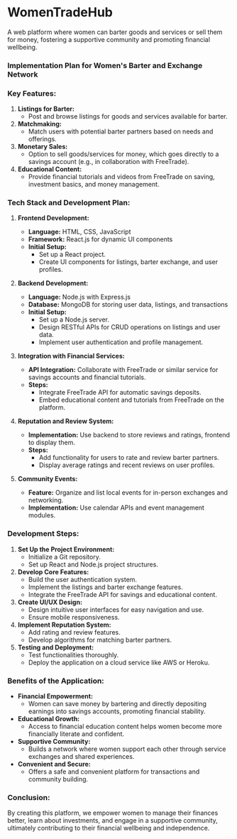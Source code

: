# WomenTradeHub
A web platform where women can barter goods and services or sell them for money, fostering a supportive community and promoting financial wellbeing.

### Implementation Plan for Women's Barter and Exchange Network

### Key Features:

1. **Listings for Barter:**
   - Post and browse listings for goods and services available for barter.
2. **Matchmaking:**
   - Match users with potential barter partners based on needs and offerings.
3. **Monetary Sales:**
   - Option to sell goods/services for money, which goes directly to a savings account (e.g., in collaboration with FreeTrade).
4. **Educational Content:**
   - Provide financial tutorials and videos from FreeTrade on saving, investment basics, and money management.

### Tech Stack and Development Plan:

1. **Frontend Development:**
   - **Language:** HTML, CSS, JavaScript
   - **Framework:** React.js for dynamic UI components
   - **Initial Setup:**
     - Set up a React project.
     - Create UI components for listings, barter exchange, and user profiles.

2. **Backend Development:**
   - **Language:** Node.js with Express.js
   - **Database:** MongoDB for storing user data, listings, and transactions
   - **Initial Setup:**
     - Set up a Node.js server.
     - Design RESTful APIs for CRUD operations on listings and user data.
     - Implement user authentication and profile management.

3. **Integration with Financial Services:**
   - **API Integration:** Collaborate with FreeTrade or similar service for savings accounts and financial tutorials.
   - **Steps:**
     - Integrate FreeTrade API for automatic savings deposits.
     - Embed educational content and tutorials from FreeTrade on the platform.

4. **Reputation and Review System:**
   - **Implementation:** Use backend to store reviews and ratings, frontend to display them.
   - **Steps:**
     - Add functionality for users to rate and review barter partners.
     - Display average ratings and recent reviews on user profiles.

5. **Community Events:**
   - **Feature:** Organize and list local events for in-person exchanges and networking.
   - **Implementation:** Use calendar APIs and event management modules.

### Development Steps:

1. **Set Up the Project Environment:**
   - Initialize a Git repository.
   - Set up React and Node.js project structures.
2. **Develop Core Features:**
   - Build the user authentication system.
   - Implement the listings and barter exchange features.
   - Integrate the FreeTrade API for savings and educational content.
3. **Create UI/UX Design:**
   - Design intuitive user interfaces for easy navigation and use.
   - Ensure mobile responsiveness.
4. **Implement Reputation System:**
   - Add rating and review features.
   - Develop algorithms for matching barter partners.
5. **Testing and Deployment:**
   - Test functionalities thoroughly.
   - Deploy the application on a cloud service like AWS or Heroku.

### Benefits of the Application:

- **Financial Empowerment:**
  - Women can save money by bartering and directly depositing earnings into savings accounts, promoting financial stability.
- **Educational Growth:**
  - Access to financial education content helps women become more financially literate and confident.
- **Supportive Community:**
  - Builds a network where women support each other through service exchanges and shared experiences.
- **Convenient and Secure:**
  - Offers a safe and convenient platform for transactions and community building.

### Conclusion:

By creating this platform, we empower women to manage their finances better, learn about investments, and engage in a supportive community, ultimately contributing to their financial wellbeing and independence.
